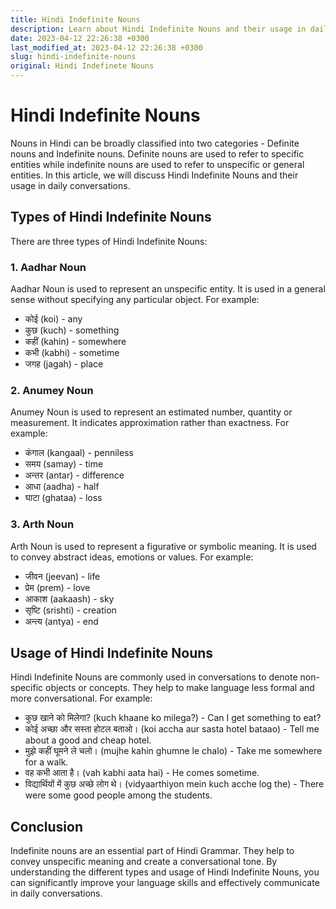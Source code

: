 ```yaml
---
title: Hindi Indefinite Nouns
description: Learn about Hindi Indefinite Nouns and their usage in daily conversations.
date: 2023-04-12 22:26:38 +0300
last_modified_at: 2023-04-12 22:26:38 +0300
slug: hindi-indefinite-nouns
original: Hindi Indefinete Nouns
---
```

# Hindi Indefinite Nouns

Nouns in Hindi can be broadly classified into two categories - Definite nouns and Indefinite nouns. Definite nouns are used to refer to specific entities while indefinite nouns are used to refer to unspecific or general entities. In this article, we will discuss Hindi Indefinite Nouns and their usage in daily conversations.

## Types of Hindi Indefinite Nouns

There are three types of Hindi Indefinite Nouns:

### 1. Aadhar Noun

Aadhar Noun is used to represent an unspecific entity. It is used in a general sense without specifying any particular object. For example:

- कोई (koi) - any
- कुछ (kuch) - something
- कहीं (kahin) - somewhere
- कभी (kabhi) - sometime
- जगह (jagah) - place

### 2. Anumey Noun

Anumey Noun is used to represent an estimated number, quantity or measurement. It indicates approximation rather than exactness. For example:

- कंगाल (kangaal) - penniless
- समय (samay) - time
- अन्तर (antar) - difference
- आधा (aadha) - half
- घाटा (ghataa) - loss

### 3. Arth Noun

Arth Noun is used to represent a figurative or symbolic meaning. It is used to convey abstract ideas, emotions or values. For example:

- जीवन (jeevan) - life
- प्रेम (prem) - love
- आकाश (aakaash) - sky
- सृष्टि (srishti) - creation
- अन्त्य (antya) - end

## Usage of Hindi Indefinite Nouns

Hindi Indefinite Nouns are commonly used in conversations to denote non-specific objects or concepts. They help to make language less formal and more conversational. For example:

- कुछ खाने को मिलेगा? (kuch khaane ko milega?) - Can I get something to eat?
- कोई अच्छा और सस्ता होटल बताओ। (koi accha aur sasta hotel bataao) - Tell me about a good and cheap hotel.
- मुझे कहीं घूमने ले चलो। (mujhe kahin ghumne le chalo) - Take me somewhere for a walk.
- वह कभी आता है। (vah kabhi aata hai) - He comes sometime.
- विद्यार्थियों में कुछ अच्छे लोग थे। (vidyaarthiyon mein kuch acche log the) - There were some good people among the students.

## Conclusion

Indefinite nouns are an essential part of Hindi Grammar. They help to convey unspecific meaning and create a conversational tone. By understanding the different types and usage of Hindi Indefinite Nouns, you can significantly improve your language skills and effectively communicate in daily conversations.